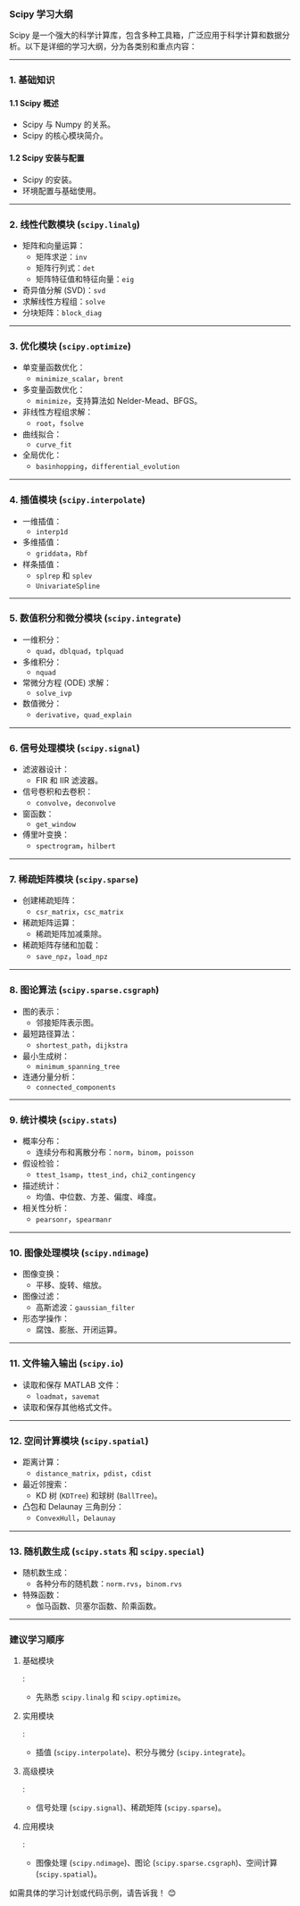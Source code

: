 ### **Scipy 学习大纲**

Scipy 是一个强大的科学计算库，包含多种工具箱，广泛应用于科学计算和数据分析。以下是详细的学习大纲，分为各类别和重点内容：

------

### **1. 基础知识**

#### **1.1 Scipy 概述**

- Scipy 与 Numpy 的关系。
- Scipy 的核心模块简介。

#### **1.2 Scipy 安装与配置**

- Scipy 的安装。
- 环境配置与基础使用。

------

### **2. 线性代数模块 (`scipy.linalg`)**

- 矩阵和向量运算：
  - 矩阵求逆：`inv`
  - 矩阵行列式：`det`
  - 矩阵特征值和特征向量：`eig`
- 奇异值分解 (SVD)：`svd`
- 求解线性方程组：`solve`
- 分块矩阵：`block_diag`

------

### **3. 优化模块 (`scipy.optimize`)**

- 单变量函数优化：
  - `minimize_scalar`，`brent`
- 多变量函数优化：
  - `minimize`，支持算法如 Nelder-Mead、BFGS。
- 非线性方程组求解：
  - `root`，`fsolve`
- 曲线拟合：
  - `curve_fit`
- 全局优化：
  - `basinhopping`，`differential_evolution`

------

### **4. 插值模块 (`scipy.interpolate`)**

- 一维插值：
  - `interp1d`
- 多维插值：
  - `griddata`，`Rbf`
- 样条插值：
  - `splrep` 和 `splev`
  - `UnivariateSpline`

------

### **5. 数值积分和微分模块 (`scipy.integrate`)**

- 一维积分：
  - `quad`，`dblquad`，`tplquad`
- 多维积分：
  - `nquad`
- 常微分方程 (ODE) 求解：
  - `solve_ivp`
- 数值微分：
  - `derivative`，`quad_explain`

------

### **6. 信号处理模块 (`scipy.signal`)**

- 滤波器设计：
  - FIR 和 IIR 滤波器。
- 信号卷积和去卷积：
  - `convolve`，`deconvolve`
- 窗函数：
  - `get_window`
- 傅里叶变换：
  - `spectrogram`，`hilbert`

------

### **7. 稀疏矩阵模块 (`scipy.sparse`)**

- 创建稀疏矩阵：
  - `csr_matrix`，`csc_matrix`
- 稀疏矩阵运算：
  - 稀疏矩阵加减乘除。
- 稀疏矩阵存储和加载：
  - `save_npz`，`load_npz`

------

### **8. 图论算法 (`scipy.sparse.csgraph`)**

- 图的表示：
  - 邻接矩阵表示图。
- 最短路径算法：
  - `shortest_path`，`dijkstra`
- 最小生成树：
  - `minimum_spanning_tree`
- 连通分量分析：
  - `connected_components`

------

### **9. 统计模块 (`scipy.stats`)**

- 概率分布：
  - 连续分布和离散分布：`norm`，`binom`，`poisson`
- 假设检验：
  - `ttest_1samp`，`ttest_ind`，`chi2_contingency`
- 描述统计：
  - 均值、中位数、方差、偏度、峰度。
- 相关性分析：
  - `pearsonr`，`spearmanr`

------

### **10. 图像处理模块 (`scipy.ndimage`)**

- 图像变换：
  - 平移、旋转、缩放。
- 图像过滤：
  - 高斯滤波：`gaussian_filter`
- 形态学操作：
  - 腐蚀、膨胀、开闭运算。

------

### **11. 文件输入输出 (`scipy.io`)**

- 读取和保存 MATLAB 文件：
  - `loadmat`，`savemat`
- 读取和保存其他格式文件。

------

### **12. 空间计算模块 (`scipy.spatial`)**

- 距离计算：
  - `distance_matrix`，`pdist`，`cdist`
- 最近邻搜索：
  - KD 树 (`KDTree`) 和球树 (`BallTree`)。
- 凸包和 Delaunay 三角剖分：
  - `ConvexHull`，`Delaunay`

------

### **13. 随机数生成 (`scipy.stats` 和 `scipy.special`)**

- 随机数生成：
  - 各种分布的随机数：`norm.rvs`，`binom.rvs`
- 特殊函数：
  - 伽马函数、贝塞尔函数、阶乘函数。

------

### **建议学习顺序**

1. 基础模块

   :

   - 先熟悉 `scipy.linalg` 和 `scipy.optimize`。

2. 实用模块

   :

   - 插值 (`scipy.interpolate`)、积分与微分 (`scipy.integrate`)。

3. 高级模块

   :

   - 信号处理 (`scipy.signal`)、稀疏矩阵 (`scipy.sparse`)。

4. 应用模块

   :

   - 图像处理 (`scipy.ndimage`)、图论 (`scipy.sparse.csgraph`)、空间计算 (`scipy.spatial`)。

如需具体的学习计划或代码示例，请告诉我！ 😊